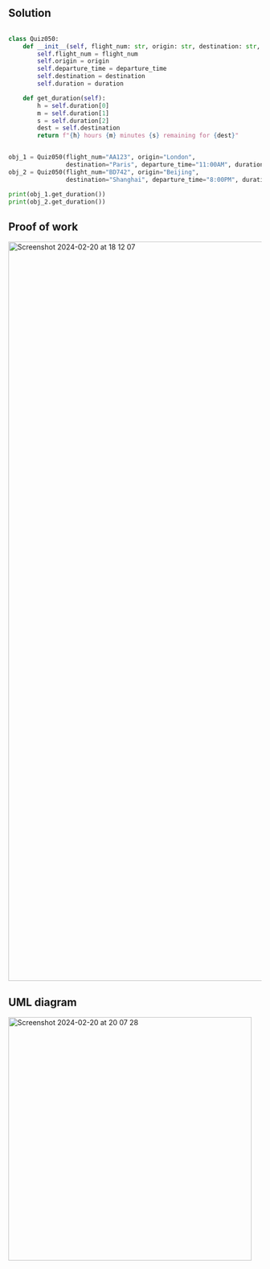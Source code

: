 ## Solution

```.py

class Quiz050:
    def __init__(self, flight_num: str, origin: str, destination: str, departure_time: str, duration: list):
        self.flight_num = flight_num
        self.origin = origin
        self.departure_time = departure_time
        self.destination = destination
        self.duration = duration

    def get_duration(self):
        h = self.duration[0]
        m = self.duration[1]
        s = self.duration[2]
        dest = self.destination
        return f"{h} hours {m} minutes {s} remaining for {dest}"


obj_1 = Quiz050(flight_num="AA123", origin="London",
                destination="Paris", departure_time="11:00AM", duration=[2, 40, 20])
obj_2 = Quiz050(flight_num="BD742", origin="Beijing",
                destination="Shanghai", departure_time="8:00PM", duration=[4, 10, 6])

print(obj_1.get_duration())
print(obj_2.get_duration())

```
## Proof of work

<img width="1470" alt="Screenshot 2024-02-20 at 18 12 07" src="https://github.com/yuxuantaoisak/unit_3/assets/144768397/ad0e50cb-c3a1-44c9-88ba-a6e317bb33e0">

## UML diagram

<img width="484" alt="Screenshot 2024-02-20 at 20 07 28" src="https://github.com/yuxuantaoisak/unit_3/assets/144768397/e02bcbe2-65a7-420c-b0ea-bc04b3057574">
